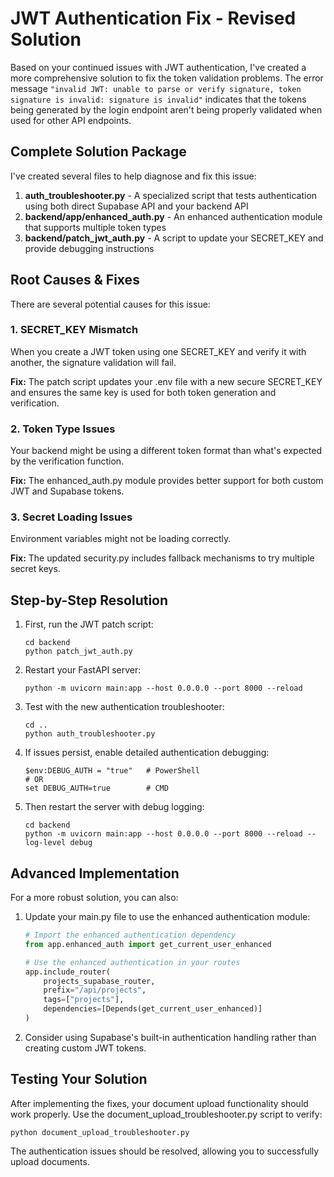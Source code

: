 # JWT Authentication Fix - Revised Solution

Based on your continued issues with JWT authentication, I've created a more comprehensive solution to fix the token validation problems. The error message `"invalid JWT: unable to parse or verify signature, token signature is invalid: signature is invalid"` indicates that the tokens being generated by the login endpoint aren't being properly validated when used for other API endpoints.

## Complete Solution Package

I've created several files to help diagnose and fix this issue:

1. **auth_troubleshooter.py** - A specialized script that tests authentication using both direct Supabase API and your backend API
2. **backend/app/enhanced_auth.py** - An enhanced authentication module that supports multiple token types
3. **backend/patch_jwt_auth.py** - A script to update your SECRET_KEY and provide debugging instructions

## Root Causes & Fixes

There are several potential causes for this issue:

### 1. SECRET_KEY Mismatch

When you create a JWT token using one SECRET_KEY and verify it with another, the signature validation will fail.

**Fix:** The patch script updates your .env file with a new secure SECRET_KEY and ensures the same key is used for both token generation and verification.

### 2. Token Type Issues

Your backend might be using a different token format than what's expected by the verification function.

**Fix:** The enhanced_auth.py module provides better support for both custom JWT and Supabase tokens.

### 3. Secret Loading Issues

Environment variables might not be loading correctly.

**Fix:** The updated security.py includes fallback mechanisms to try multiple secret keys.

## Step-by-Step Resolution

1. First, run the JWT patch script:

   ```
   cd backend
   python patch_jwt_auth.py
   ```

2. Restart your FastAPI server:

   ```
   python -m uvicorn main:app --host 0.0.0.0 --port 8000 --reload
   ```

3. Test with the new authentication troubleshooter:

   ```
   cd ..
   python auth_troubleshooter.py
   ```

4. If issues persist, enable detailed authentication debugging:

   ```
   $env:DEBUG_AUTH = "true"   # PowerShell
   # OR
   set DEBUG_AUTH=true        # CMD
   ```

5. Then restart the server with debug logging:
   ```
   cd backend
   python -m uvicorn main:app --host 0.0.0.0 --port 8000 --reload --log-level debug
   ```

## Advanced Implementation

For a more robust solution, you can also:

1. Update your main.py file to use the enhanced authentication module:

   ```python
   # Import the enhanced authentication dependency
   from app.enhanced_auth import get_current_user_enhanced

   # Use the enhanced authentication in your routes
   app.include_router(
       projects_supabase_router,
       prefix="/api/projects",
       tags=["projects"],
       dependencies=[Depends(get_current_user_enhanced)]
   )
   ```

2. Consider using Supabase's built-in authentication handling rather than creating custom JWT tokens.

## Testing Your Solution

After implementing the fixes, your document upload functionality should work properly. Use the document_upload_troubleshooter.py script to verify:

```
python document_upload_troubleshooter.py
```

The authentication issues should be resolved, allowing you to successfully upload documents.
